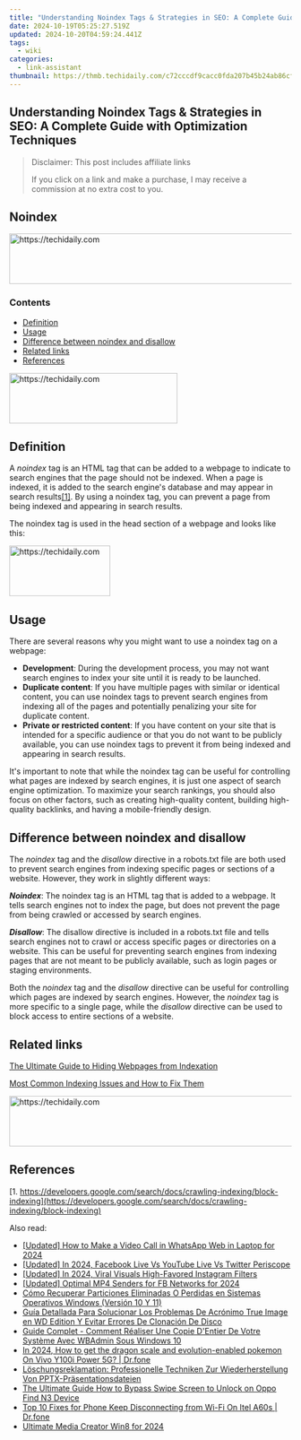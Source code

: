 ```yaml
---
title: "Understanding Noindex Tags & Strategies in SEO: A Complete Guide with Optimization Techniques"
date: 2024-10-19T05:25:27.519Z
updated: 2024-10-20T04:59:24.441Z
tags:
  - wiki
categories:
  - link-assistant
thumbnail: https://thmb.techidaily.com/c72cccdf9cacc0fda207b45b24ab86cf2fde475b85a4b94012ab008856dbcd1d.jpg
---
```


## Understanding Noindex Tags & Strategies in SEO: A Complete Guide with Optimization Techniques

>  Disclaimer: This post includes affiliate links
>
>  If you click on a link and make a purchase, I may receive a commission at no extra cost to you.
>

## Noindex

<!-- affiliate ads begin -->
<a href="https://appsumo.8odi.net/c/5597632/2043593/7443" target="_top" id="2043593">
  <img src="//a.impactradius-go.com/display-ad/7443-2043593" border="0" alt="https://techidaily.com" width="728" height="90"/>
</a>
<img height="0" width="0" src="https://appsumo.8odi.net/i/5597632/2043593/7443" style="position:absolute;visibility:hidden;" border="0" />
<!-- affiliate ads end -->

### Contents

* [Definition](https://tools.techidaily.com/link-assistant/products/)
* [Usage](https://tools.techidaily.com/link-assistant/products/)
* [Difference between noindex and disallow](https://tools.techidaily.com/link-assistant/products/)
* [Related links](https://tools.techidaily.com/link-assistant/products/)
* [References](https://tools.techidaily.com/link-assistant/products/)

<!-- affiliate ads begin -->
<a href="https://aligracehair.sjv.io/c/5597632/2016165/19272" target="_top" id="2016165">
  <img src="//a.impactradius-go.com/display-ad/19272-2016165" border="0" alt="https://techidaily.com" width="300" height="90"/>
</a>
<img height="0" width="0" src="https://aligracehair.sjv.io/i/5597632/2016165/19272" style="position:absolute;visibility:hidden;" border="0" />
<!-- affiliate ads end -->

## Definition

A _noindex_ tag is an HTML tag that can be added to a webpage to indicate to search engines that the page should not be indexed. When a page is indexed, it is added to the search engine's database and may appear in search results[\[1\]](https://tools.techidaily.com/link-assistant/products/). By using a noindex tag, you can prevent a page from being indexed and appearing in search results.

The noindex tag is used in the head section of a webpage and looks like this:

<meta name="robots" content="noindex">

<!-- affiliate ads begin -->
<a href="https://aligracehair.sjv.io/c/5597632/2135367/19272" target="_top" id="2135367">
  <img src="//a.impactradius-go.com/display-ad/19272-2135367" border="0" alt="https://techidaily.com" width="180" height="90"/>
</a>
<img height="0" width="0" src="https://aligracehair.sjv.io/i/5597632/2135367/19272" style="position:absolute;visibility:hidden;" border="0" />
<!-- affiliate ads end -->

## Usage

There are several reasons why you might want to use a noindex tag on a webpage:

* **Development**: During the development process, you may not want search engines to index your site until it is ready to be launched.
* **Duplicate content**: If you have multiple pages with similar or identical content, you can use noindex tags to prevent search engines from indexing all of the pages and potentially penalizing your site for duplicate content.
* **Private or restricted content**: If you have content on your site that is intended for a specific audience or that you do not want to be publicly available, you can use noindex tags to prevent it from being indexed and appearing in search results.

It's important to note that while the noindex tag can be useful for controlling what pages are indexed by search engines, it is just one aspect of search engine optimization. To maximize your search rankings, you should also focus on other factors, such as creating high-quality content, building high-quality backlinks, and having a mobile-friendly design.

## Difference between noindex and disallow

The _noindex_ tag and the _disallow_ directive in a robots.txt file are both used to prevent search engines from indexing specific pages or sections of a website. However, they work in slightly different ways:

**_Noindex_**: The noindex tag is an HTML tag that is added to a webpage. It tells search engines not to index the page, but does not prevent the page from being crawled or accessed by search engines.

_**Disallow**_: The disallow directive is included in a robots.txt file and tells search engines not to crawl or access specific pages or directories on a website. This can be useful for preventing search engines from indexing pages that are not meant to be publicly available, such as login pages or staging environments.

Both the _noindex_ tag and the _disallow_ directive can be useful for controlling which pages are indexed by search engines. However, the _noindex_ tag is more specific to a single page, while the _disallow_ directive can be used to block access to entire sections of a website.

## Related links

[The Ultimate Guide to Hiding Webpages from Indexation](https://tools.techidaily.com/link-assistant/products/)

[Most Common Indexing Issues and How to Fix Them](https://tools.techidaily.com/link-assistant/products/)

<!-- affiliate ads begin -->
<a href="https://appsumo.8odi.net/c/5597632/2049369/7443" target="_top" id="2049369">
  <img src="//a.impactradius-go.com/display-ad/7443-2049369" border="0" alt="https://techidaily.com" width="728" height="90"/>
</a>
<img height="0" width="0" src="https://appsumo.8odi.net/i/5597632/2049369/7443" style="position:absolute;visibility:hidden;" border="0" />
<!-- affiliate ads end -->

## References

[1. https://developers.google.com/search/docs/crawling-indexing/block-indexing](https://developers.google.com/search/docs/crawling-indexing/block-indexing)

<ins class="adsbygoogle"
     style="display:block"
     data-ad-format="autorelaxed"
     data-ad-client="ca-pub-7571918770474297"
     data-ad-slot="1223367746"></ins>

<ins class="adsbygoogle"
     style="display:block"
     data-ad-client="ca-pub-7571918770474297"
     data-ad-slot="8358498916"
     data-ad-format="auto"
     data-full-width-responsive="true"></ins>

<span class="atpl-alsoreadstyle">Also read:</span>
<div><ul>
<li><a href="https://video-screen-grab.techidaily.com/updated-how-to-make-a-video-call-in-whatsapp-web-in-laptop-for-2024/"><u>[Updated] How to Make a Video Call in WhatsApp Web in Laptop for 2024</u></a></li>
<li><a href="https://facebook-video-footage.techidaily.com/updated-in-2024-facebook-live-vs-youtube-live-vs-twitter-periscope/"><u>[Updated] In 2024, Facebook Live Vs YouTube Live Vs Twitter Periscope</u></a></li>
<li><a href="https://instagram-clips.techidaily.com/updated-in-2024-viral-visuals-high-favored-instagram-filters/"><u>[Updated] In 2024, Viral Visuals High-Favored Instagram Filters</u></a></li>
<li><a href="https://facebook-clips.techidaily.com/updated-optimal-mp4-senders-for-fb-networks-for-2024/"><u>[Updated] Optimal MP4 Senders for FB Networks for 2024</u></a></li>
<li><a href="https://discover-bytes.techidaily.com/como-recuperar-particiones-eliminadas-o-perdidas-en-sistemas-operativos-windows-version-10-y-11/"><u>Cómo Recuperar Particiones Eliminadas O Perdidas en Sistemas Operativos Windows (Versión 10 Y 11)</u></a></li>
<li><a href="https://discover-bytes.techidaily.com/guia-detallada-para-solucionar-los-problemas-de-acronimo-true-image-en-wd-edition-y-evitar-errores-de-clonacion-de-disco/"><u>Guía Detallada Para Solucionar Los Problemas De Acrónimo True Image en WD Edition Y Evitar Errores De Clonación De Disco</u></a></li>
<li><a href="https://discover-bytes.techidaily.com/guide-complet-comment-realiser-une-copie-dentier-de-votre-systeme-avec-wbadmin-sous-windows-10/"><u>Guide Complet - Comment Réaliser Une Copie D'Entier De Votre Système Avec WBAdmin Sous Windows 10</u></a></li>
<li><a href="https://change-location.techidaily.com/in-2024-how-to-get-the-dragon-scale-and-evolution-enabled-pokemon-on-vivo-y100i-power-5g-drfone-by-drfone-virtual-android/"><u>In 2024, How to get the dragon scale and evolution-enabled pokemon On Vivo Y100i Power 5G? | Dr.fone</u></a></li>
<li><a href="https://discover-bytes.techidaily.com/loschungsreklamation-professionelle-techniken-zur-wiederherstellung-von-pptx-prasentationsdateien/"><u>Löschungsreklamation: Professionelle Techniken Zur Wiederherstellung Von PPTX-Präsentationsdateien</u></a></li>
<li><a href="https://android-unlock.techidaily.com/the-ultimate-guide-how-to-bypass-swipe-screen-to-unlock-on-oppo-find-n3-device-by-drfone-android/"><u>The Ultimate Guide How to Bypass Swipe Screen to Unlock on Oppo Find N3 Device</u></a></li>
<li><a href="https://howto.techidaily.com/top-10-fixes-for-phone-keep-disconnecting-from-wi-fi-on-itel-a60s-drfone-by-drfone-fix-android-problems-fix-android-problems/"><u>Top 10 Fixes for Phone Keep Disconnecting from Wi-Fi On Itel A60s | Dr.fone</u></a></li>
<li><a href="https://some-skills.techidaily.com/ultimate-media-creator-win8-for-2024/"><u>Ultimate Media Creator Win8 for 2024</u></a></li>
</ul></div>

